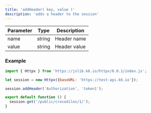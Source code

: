 ```yaml
---
title: 'addHeader( key, value )'
description: 'adds a header to the session'
---
```



| Parameter | Type            | Description                                                      |
| --------- | --------------- | ---------------------------------------------------------------- |
| name  | string  | Header name |
| value  | string  | Header value |


### Example

<CodeGroup labels={[]}>

```javascript
import { Httpx } from 'https://jslib.k6.io/httpx/0.0.1/index.js';

let session = new Httpx({baseURL: 'https://test-api.k6.io'});

session.addHeader('Authorization', 'token1');

export default function () {
  session.get('/public/crocodiles/1/'); 
}
```

</CodeGroup>